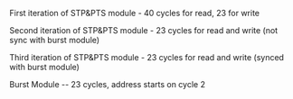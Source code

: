 First iteration of STP&PTS module - 40 cycles for read, 23 for write

Second iteration of STP&PTS module - 23 cycles for read and write (not sync with burst module)

Third iteration of STP&PTS module - 23 cycles for read and write (synced with burst module)

Burst Module -- 23 cycles, address starts on cycle 2
